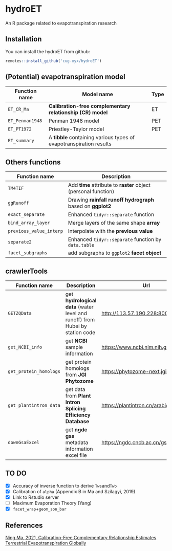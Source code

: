 # hydroET

An R package related to evapotranspiration research

## Installation

You can install the hydroET from github:

```R
remotes::install_github('cug-xyx/hydroET')
```

## (Potential) evapotranspiration model

| Function name   | Model name                                                   | Type |
| --------------- | ------------------------------------------------------------ | ---- |
| `ET_CR_Ma`      | **Calibration-free complementary relationship (CR) model**   | ET   |
| `ET_Penman1948` | Penman 1948 model                                            | PET  |
| `ET_PT1972`     | Priestley-Taylor model                                       | PET  |
| `ET_summary`    | A **tibble** containing various types of evapotranspiration results |      |

## Others functions

| Function name           | Description                                                  |
| ----------------------- | ------------------------------------------------------------ |
| `TM4TIF`                | Add **time** attribute to **raster** object (personal function) |
| `ggRunoff`              | Drawing **rainfall runoff hydrograph** based on **ggplot2**  |
| `exact_separate`        | Enhanced `tidyr::separate` function                          |
| `bind_array_layer`      | Merge layers of the same shape **array**                     |
| `previous_value_interp` | Interpolate with the **previous value**                      |
| `separate2`             | Enhanced `tidyr::separate` function by `data.table`          |
| `facet_subgraphs`       | add subgraphs to `ggplot2` **facet object**                  |

## crawlerTools

| Function name          | Description                                                  | Url                                 |
| ---------------------- | ------------------------------------------------------------ | ----------------------------------- |
| `GETZQData`            | get **hydrological data** (water level and runoff) from Hubei by station code | http://113.57.190.228:8001/         |
| `get_NCBI_info`        | get **NCBI** sample information                              | https://www.ncbi.nlm.nih.gov/       |
| `get_protein_homologs` | get protein homologs from **JGI Phytozome**                  | https://phytozome-next.jgi.doe.gov/ |
| `get_plantintron_data` | get data from **Plant Intron Splicing Efficiency Database**  | https://plantintron.cn/arabidopsis/ |
| `downGsaExcel`         | get **ngdc gsa** metadata information excel file             | https://ngdc.cncb.ac.cn/gsa/browse/ |

## TO DO

- [x] Accuracy of inverse function to derive `Tws`and`Twb`
- [x] Calibration of `alpha` (Appendix B in Ma and Szilagyi, 2019)
- [x] Link to Rstudio server
- [ ] Maximum Evaporation Theory (Yang)
- [x] `facet_wrap`+`geom_son_bar`

## References

[Ning Ma, 2021, Calibration-Free Complementary Relationship Estimates Terrestrial Evapotranspiration Globally](https://agupubs.onlinelibrary.wiley.com/doi/full/10.1029/2021WR029691)
